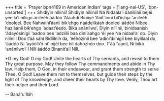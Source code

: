 +++
title = 'Prayer bpn4169 in American Indian'
tags = ['lang-nai-US', 'bpn-unsorted']
+++
Shidiyin nilíinii!  Shidiyin nilíinii!
Ná Nidaala’í danilíinii bejéí yee lá’í nilíigo ánílééh áádóó ‘Aláahdi Biniiyé ‘Anít’íinni bil’ííshja ‘anílééh ‘dooleel. Bee  Nahwííni’áanii bik’ehgo náádeiikáah dooleel áádóó Nibee haz’áanii bik’ehgo ‘ádaat’éedo. Biká  anánílwo’, Diyin nílíinii, binidaanish ‘ádayósinígíí ‘aadoo bee ‘adziilii baa diní’aahgo ‘éí yee Ná nidaal’a’ do.
Diyin nílinii! Doo t’áá sáhí Bidíílnih da, ‘ééhózinii bee ‘adini’díínígíí bee biyíílaal do,  ‘áádóó Ni ‘ayóó’ó’ó ni’ bijéí bee bil dahózhóo doo.
T’áá “aaníí, Ni bíká ‘anánílwo’í í Nílí áádóó Binanit’a’í Nílí.

*O my God! O my God! Unite the hearts of Thy servants, and reveal to them Thy great purpose. May they follow Thy commandments and abide in Thy law. Help them, O God, in their endeavour, and grant them strength to serve Thee.  O God! Leave them not to themselves, but guide their steps by the light of Thy knowledge, and cheer their hearts by Thy love. Verily, Thou art their helper and their Lord.

-- Bahá'u'lláh
